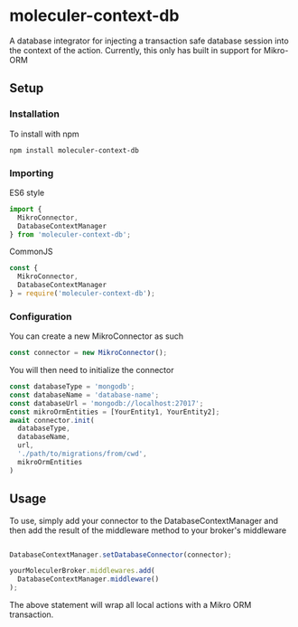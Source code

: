 moleculer-context-db
========================
A database integrator for injecting a transaction safe database session into the
context of the action. Currently, this only has built in support for Mikro-ORM


## Setup

### Installation

To install with npm
```shell script
npm install moleculer-context-db
```
### Importing

ES6 style

```js
import {
  MikroConnector,
  DatabaseContextManager
} from 'moleculer-context-db';
```

CommonJS
```js
const {
  MikroConnector,
  DatabaseContextManager
} = require('moleculer-context-db');
``` 

### Configuration 

You can create a new MikroConnector as such
```js
const connector = new MikroConnector();
```

You will then need to initialize the connector
```js
const databaseType = 'mongodb';
const databaseName = 'database-name';
const databaseUrl = 'mongodb://localhost:27017';
const mikroOrmEntities = [YourEntity1, YourEntity2];
await connector.init(
  databaseType,
  databaseName,
  url,
  './path/to/migrations/from/cwd',
  mikroOrmEntities
)
```

## Usage

To use, simply add your connector to the DatabaseContextManager and then add
the result of the middleware method to your broker's middleware

```javascript

DatabaseContextManager.setDatabaseConnector(connector);

yourMoleculerBroker.middlewares.add(
  DatabaseContextManager.middleware()
);

```
The above statement will wrap all local actions with a Mikro ORM transaction.